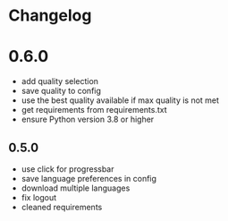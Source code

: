 # Changelog

# 0.6.0
- add quality selection
- save quality to config
- use the best quality available if max quality is not met
- get requirements from requirements.txt
- ensure Python version 3.8 or higher

## 0.5.0
- use click for progressbar
- save language preferences in config
- download multiple languages
- fix logout
- cleaned requirements